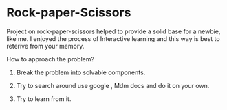# Rock-paper-Scissors
Project on rock-paper-scissors helped to provide a solid base for a newbie, like me. I enjoyed the process of Interactive learning and this way is best to reterive from your memory.

How to approach the problem?

1. Break the problem into solvable components.

2. Try to search around use google , Mdm docs and do it on your own.

3. Try to learn from it.

